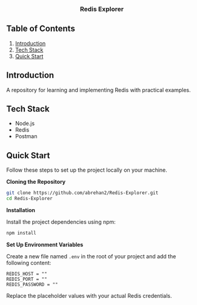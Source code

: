 <div align="center">
  <h3 align="center">Redis Explorer</h3>
  </div>

## <a name="table">Table of Contents</a>

1. [Introduction](#introduction)
2. [Tech Stack](#tech-stack)
3. [Quick Start](#quick-start)

## <a name="introduction">Introduction</a>

A repository for learning and implementing Redis with practical examples.

## <a name="tech-stack">Tech Stack</a>

- Node.js
- Redis
- Postman

## <a name="quick-start">Quick Start</a>

Follow these steps to set up the project locally on your machine.

**Cloning the Repository**

```bash
git clone https://github.com/abrehan2/Redis-Explorer.git
cd Redis-Explorer
```

**Installation**

Install the project dependencies using npm:

```bash
npm install
```

**Set Up Environment Variables**

Create a new file named `.env` in the root of your project and add the following content:

```env
REDIS_HOST = ""
REDIS_PORT = ""
REDIS_PASSWORD = ""
```
Replace the placeholder values with your actual Redis credentials.
